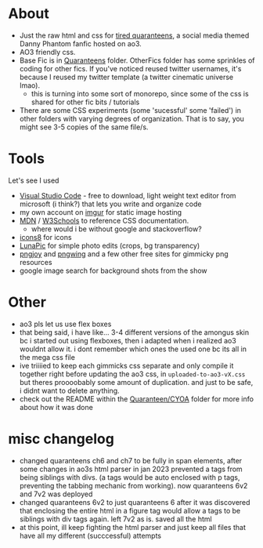 # About
* Just the raw html and css for [tired quaranteens](https://archiveofourown.org/works/27314074/chapters/66735937), a social media themed Danny Phantom fanfic hosted on ao3. 
* AO3 friendly css. 
* Base Fic is in [Quaranteens](https://github.com/mystyrust/quaranteen/tree/master/Quaranteens) folder. OtherFics folder has some sprinkles of coding for other fics. If you've noticed reused twitter usernames, it's because I reused my twitter template (a twitter cinematic universe lmao). 
  * this is turning into some sort of monorepo, since some of the css is shared for other fic bits / tutorials
* There are some CSS experiments (some 'sucessful' some 'failed') in other folders with varying degrees of organization. That is to say, you might see 3-5 copies of the same file/s.

# Tools 
Let's see I used
* [Visual Studio Code](https://code.visualstudio.com/download) - free to download, light weight text editor from microsoft (i think?) that lets you write and organize code 
* my own account on [imgur](https://imgur.com/) for static image hosting
* [MDN](https://developer.mozilla.org/en-US/docs/Learn) / [W3Schools](https://www.w3schools.com/) to reference CSS documentation. 
  * where would i be without google and stackoverflow?
* [icons8](https://icons8.com/) for icons 
* [LunaPic](https://www11.lunapic.com/editor/) for simple photo edits (crops, bg transparency)
* [pngjoy](https://www.pngjoy.com/) and [pngwing](https://www.pngwing.com/) and a few other free sites for gimmicky png resources
* google image search for background shots from the show

# Other
* ao3 pls let us use flex boxes 
* that being said, i have like... 3-4 different versions of the amongus skin bc i started out using flexboxes, then i adapted when i realized ao3 wouldnt allow it. i dont remember which ones the used one bc its all in the mega css file
* ive triiiied to keep each gimmicks css separate and only compile it together right before updating the ao3 css, in `uploaded-to-ao3-vX.css` but theres proooobably some amount of duplication. and just to be safe, i didnt want to delete anything. 
* check out the README within the [Quaranteen/CYOA](https://github.com/mystyrust/quaranteen/tree/master/Quaranteens/CYOA) folder for more info about how it was done 

# misc changelog
* changed quaranteens ch6 and ch7 to be fully in span elements, after some changes in ao3s html parser in jan 2023 prevented a tags from being siblings with divs. (a tags would be auto enclosed with p tags, preventing the tabbing mechanic from working). now quaranteens 6v2 and 7v2 was deployed
* changed quaranteens 6v2 to just quaranteens 6 after it was discovered that enclosing the entire html in a figure tag would allow a tags to be siblings with div tags again. left 7v2 as is. saved all the html
* at this point, ill keep fighting the html parser and just keep all files that have all my different (succcessful) attempts 